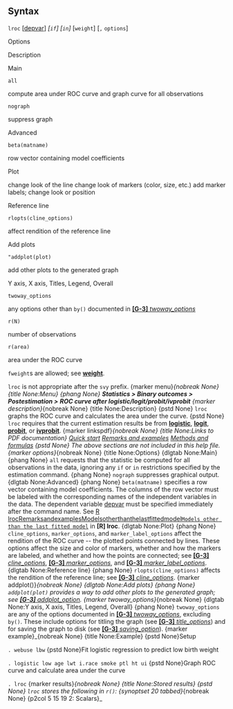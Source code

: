 ## Syntax

`lroc`
\[[depvar](http://www.stata.com/help.cgi?depvar)\]
_\[`if`\] \[`in`\]_ \[`weight`\] \[`,`
`options`\]

Options

Description

Main

`all`

compute area under ROC curve and graph curve for all observations

`nograph`

suppress graph

Advanced

`beta(matname)`

row vector containing model coefficients

Plot

change look of the line change look of markers (color, size, etc.) add
marker labels; change look or position

Reference line

`rlopts(cline_options)`

affect rendition of the reference line

Add plots

`"addplot(plot)`

add other plots to the generated graph

Y axis, X axis, Titles, Legend, Overall

`twoway_options`

any options other than `by()` documented in
[<strong>[G-3]</strong> <em>twoway_options</em>](http://www.stata.com/help.cgi?twoway_options)

`r(N)`

number of observations

`r(area)`

area under the ROC curve

`fweight`s are allowed; see
[<strong>weight</strong>](http://www.stata.com/help.cgi?weight).

`lroc` is not appropriate after the `svy` prefix. <span
options="menu">{marker menu}_{nobreak None} {title None:Menu}
{phang None} **Statistics &gt; Binary outcomes &gt; Postestimation
&gt;** **ROC curve after logistic/logit/probit/ivprobit** <span
options="description">{marker description}_{nobreak None} {title
None:Description} {pstd None} `lroc` graphs the ROC curve and calculates
the area under the curve. {pstd None} `lroc` requires that the current
estimation results be from
[<strong>logistic</strong>](http://www.stata.com/help.cgi?logistic),
[<strong>logit</strong>](http://www.stata.com/help.cgi?logit),
[<strong>probit</strong>](http://www.stata.com/help.cgi?probit),
or
[<strong>ivprobit</strong>](http://www.stata.com/help.cgi?ivprobit).
<span options="linkspdf">{marker linkspdf}_{nobreak None} {title
None:Links to PDF documentation} [Quick
start](http://www.stata.com/manuals14/rlrocquickstart.pdf) [Remarks and
examples](http://www.stata.com/manuals14/rlrocremarksandexamples.pdf)
[Methods and
formulas](http://www.stata.com/manuals14/rlrocmethodsandformulas.pdf)
{pstd None} The above sections are not included in this help file. <span
options="options">{marker options}_{nobreak None} {title
None:Options} {dlgtab None:Main} {phang None} `all` requests that the
statistic be computed for all observations in the data, ignoring any
`if` or `in` restrictions specified by the estimation command. {phang
None} `nograph` suppresses graphical output. {dlgtab None:Advanced}
{phang None} `beta(matname)` specifies a row vector containing model
coefficients. The columns of the row vector must be labeled with the
corresponding names of the independent variables in the data. The
dependent variable
[depvar](http://www.stata.com/help.cgi?depvar)
must be specified immediately after the command name. See [R
lrocRemarksandexamplesModelsotherthanthelastfittedmodel`Models other than the last fitted model`](http://www.stata.com/manuals14/rlrocremarksandexamplesmodelsotherthanthelastfittedmodel.pdf)
in **\[R\] lroc**. {dlgtab None:Plot} {phang None} `cline_options`,
`marker_options`, and `marker_label_options` affect the rendition of the
ROC curve -- the plotted points connected by lines. These options affect
the size and color of markers, whether and how the markers are labeled,
and whether and how the points are connected; see
[<strong>[G-3]</strong> <em>cline_options</em>](http://www.stata.com/help.cgi?cline_options),
[<strong>[G-3]</strong> <em>marker_options</em>](http://www.stata.com/help.cgi?marker_options),
and
[<strong>[G-3]</strong> <em>marker_label_options</em>](http://www.stata.com/help.cgi?marker_label_options).
{dlgtab None:Reference line} {phang None} `rlopts(cline_options)`
affects the rendition of the reference line; see
[<strong>[G-3]</strong> <em>cline_options</em>](http://www.stata.com/help.cgi?cline_options).
<span options="addplot()">{marker addplot()}_{nobreak None}
{dlgtab None:Add plots} {phang None} `addplot(plot)` provides a way to
add other plots to the generated graph; see
[<strong>[G-3]</strong> <em>addplot_option</em>](http://www.stata.com/help.cgi?addplot_option).
<span options="twoway_options">{marker twoway\_options}_{nobreak
None} {dlgtab None:Y axis, X axis, Titles, Legend, Overall} {phang None}
`twoway_options` are any of the options documented in
[<strong>[G-3]</strong> <em>twoway_options</em>](http://www.stata.com/help.cgi?twoway_options),
excluding `by()`. These include options for titling the graph (see
[<strong>[G-3]</strong> <em>title_options</em>](http://www.stata.com/help.cgi?title_options))
and for saving the graph to disk (see
[<strong>[G-3]</strong> <em>saving_option</em>](http://www.stata.com/help.cgi?saving_option)).
<span options="example">{marker example}_{nobreak None} {title
None:Example} {pstd None}Setup

`. webuse lbw` {pstd None}Fit logistic regression to predict low birth
weight

`. logistic low age lwt i.race smoke ptl ht ui` {pstd None}Graph ROC
curve and calculate area under the curve

`. lroc` <span options="results">{marker results}_{nobreak None}
{title None:Stored results} {pstd None} `lroc` stores the following in
`r()`: <span options="20 tabbed">{synoptset 20 tabbed}_{nobreak
None} <span options="5 15 19 2">{p2col 5 15 19 2: Scalars}_
